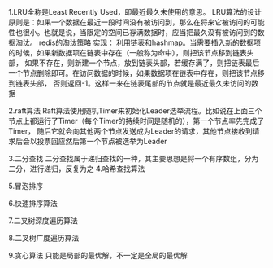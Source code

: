  1.LRU全称是Least Recently Used，即最近最久未使用的意思。 
   LRU算法的设计原则是：如果一个数据在最近一段时间没有被访问到，那么在将来它被访问的可能性也很小。也就是说，当限定的空间已存满数据时，应当把最久没有被访问到的数据淘汰。
   redis的淘汰策略
   实现：
    利用链表和hashmap。当需要插入新的数据项的时候，如果新数据项在链表中存在（一般称为命中），则把该节点移到链表头部，
    如果不存在，则新建一个节点，放到链表头部，若缓存满了，则把链表最后一个节点删除即可。在访问数据的时候，如果数据项在链表中存在，则把该节点移到链表头部，
    否则返回-1。这样一来在链表尾部的节点就是最近最久未访问的数据
         
2.raft算法
 Raft算法使用随机Timer来初始化Leader选举流程。比如说在上面三个节点上都运行了Timer（每个Timer的持续时间是随机的），第一个节点率先完成了Timer，
 随后它就会向其他两个节点发送成为Leader的请求，其他节点接收到请求后会以投票回应然后第一个节点被选举为Leader


3.二分查找
 二分查找属于递归查找的一种，其主要思想是将一个有序数组，分为二分，进行递归，反复为之
4.哈希查找算法

5.冒泡排序


6.快速排序算法

7.二叉树深度遍历算法

8.二叉树广度遍历算法

9.贪心算法 
 只能是局部的最优解，不一定是全局的最优解
